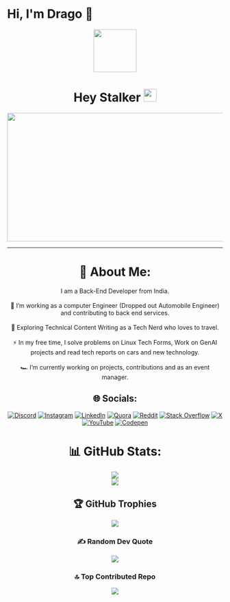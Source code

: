 # Hi, I'm Drago 🫧
<div id="header" align="center">
  <img src="https://media.giphy.com/media/M9gbBd9nbDrOTu1Mqx/giphy.gif" width="100"/>
</div>
<div align="center">
<div id="badges">
<div id="badges">
 <img src="https://komarev.com/ghpvc/?username=Drago-03&style=flat-square&color=blue" alt=""/>
</div>
<h1>
  Hey Stalker
  <img src="https://media.giphy.com/media/hvRJCLFzcasrR4ia7z/giphy.gif" width="30px"/>
</h1>
  </div>

<div align="center">
  <img src="https://media.giphy.com/media/dWesBcTLavkZuG35MI/giphy.gif" width="600" height="300"/>
</div>

---

# 💫 About Me:
 I am a Back-End Developer from India.<br><br>    🔭 I’m working as a computer Engineer (Dropped out Automobile Engineer) and contributing to back end services.<br><br>    🌱 Exploring Technical Content Writing as a Tech Nerd who loves to travel.<br><br>    ⚡ In my free time, I solve problems on Linux Tech Forms, Work on GenAI projects and read tech reports on cars and new technology.<br><br>    🏎️ I’m currently working on projects, contributions and as an event manager.<br>


## 🌐 Socials:
[![Discord](https://img.shields.io/badge/Discord-%237289DA.svg?logo=discord&logoColor=white)](https://discord.gg/drago.exe) [![Instagram](https://img.shields.io/badge/Instagram-%23E4405F.svg?logo=Instagram&logoColor=white)](https://instagram.com/mantejsingh_03) [![LinkedIn](https://img.shields.io/badge/LinkedIn-%230077B5.svg?logo=linkedin&logoColor=white)](https://linkedin.com/in/mantej-singh-a-724219288) [![Quora](https://img.shields.io/badge/Quora-%23B92B27.svg?logo=Quora&logoColor=white)](https://quora.com/profile/Drago-392) [![Reddit](https://img.shields.io/badge/Reddit-%23FF4500.svg?logo=Reddit&logoColor=white)](https://reddit.com/user/gear_head_03) [![Stack Overflow](https://img.shields.io/badge/-Stackoverflow-FE7A16?logo=stack-overflow&logoColor=white)](https://stackoverflow.com/users/15143962) [![X](https://img.shields.io/badge/X-black.svg?logo=X&logoColor=white)](https://x.com/_gear_head_03_) [![YouTube](https://img.shields.io/badge/YouTube-%23FF0000.svg?logo=YouTube&logoColor=white)](https://youtube.com/@@dragoo0) [![Codepen](https://img.shields.io/badge/Codepen-000000?style=for-the-badge&logo=codepen&logoColor=white)](https://codepen.io/@Drago-03) 

# 📊 GitHub Stats:
![](https://github-readme-streak-stats.herokuapp.com/?user=Drago-03&theme=dark&hide_border=false)<br/>
![](https://github-readme-stats.vercel.app/api/top-langs/?username=Drago-03&theme=dark&hide_border=false&include_all_commits=true&count_private=false&layout=compact)

## 🏆 GitHub Trophies
![](https://github-profile-trophy.vercel.app/?username=Drago-03&theme=radical&no-frame=false&no-bg=false&margin-w=4)

### ✍️ Random Dev Quote
![](https://quotes-github-readme.vercel.app/api?type=horizontal&theme=radical)

### 🔝 Top Contributed Repo
![](https://github-contributor-stats.vercel.app/api?username=Drago-03&limit=5&theme=dark&combine_all_yearly_contributions=true)

